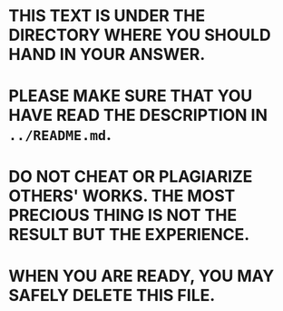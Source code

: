 # THIS TEXT IS UNDER THE DIRECTORY WHERE YOU SHOULD HAND IN YOUR ANSWER.
# PLEASE MAKE SURE THAT YOU HAVE READ THE DESCRIPTION IN `../README.md`.
# DO NOT CHEAT OR PLAGIARIZE OTHERS' WORKS. THE MOST PRECIOUS THING IS NOT THE RESULT BUT THE EXPERIENCE.
# WHEN YOU ARE READY, YOU MAY SAFELY DELETE THIS FILE.
